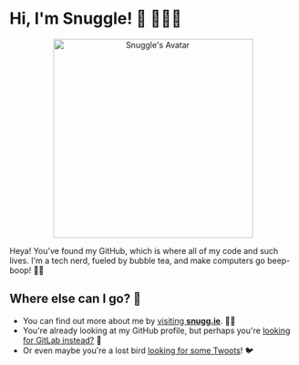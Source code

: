 # Hi, I'm Snuggle! 👋 👩🏽‍💻

<p align="center"><img src="https://snugg.ie/assets/images/avatar.jpg" width="350px" alt="Snuggle's Avatar"></p>

Heya! You've found my GitHub, which is where all of my code and such lives. I'm a tech nerd, fueled by bubble tea, and make computers go beep-boop! 🖖🏼


## Where else can I go? 🔗
- You can find out more about me by [visiting **snugg.ie**](https://snugg.ie). 🧋🌸
- You're already looking at my GitHub profile, but perhaps you're [looking for GitLab instead?](https://gitlab.com/Snuggle) 🦊
- Or even maybe you're a lost bird [looking for some Twoots](https://twitter.com/EvieSnuggle)! 🐦

<!--
**Snuggle/Snuggle** is a ✨ _special_ ✨ repository because its `README.md` (this file) appears on your GitHub profile.

Here are some ideas to get you started:

- 🔭 I’m currently working on ...
- 🌱 I’m currently learning ...
- 👯 I’m looking to collaborate on ...
- 🤔 I’m looking for help with ...
- 💬 Ask me about ...
- 📫 How to reach me: ...
- 😄 Pronouns: ...
- ⚡ Fun fact: ...
-->
